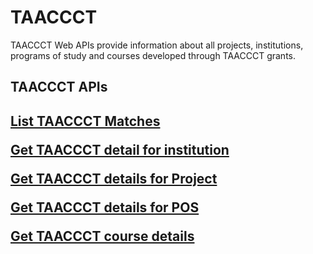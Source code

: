 # TAACCCT
TAACCCT Web APIs provide information about all projects, institutions, programs of study and courses developed through TAACCCT grants.

<h2>TAACCCT APIs<h2>

<a href="https://www.careeronestop.org/Developers/WebAPI/TAACCCT/list-taaccct-matches.aspx">List TAACCCT Matches</a>

<a href="https://www.careeronestop.org/Developers/WebAPI/TAACCCT/get-taaccct-detail-for-institution.aspx">Get TAACCCT detail for institution</a>

<a href="https://www.careeronestop.org/Developers/WebAPI/TAACCCT/get-taaccct-detail-for-project.aspx">Get TAACCCT details for Project</a>

<a href="https://www.careeronestop.org/Developers/WebAPI/TAACCCT/get-taaccct-detail-for-pos.aspx"> Get TAACCCT details for POS</a>

<a href="https://www.careeronestop.org/Developers/WebAPI/TAACCCT/get-taaccct-course-details.aspx">Get TAACCCT course details</a>

